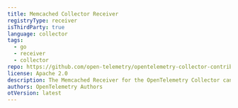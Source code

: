 ```yaml
---
title: Memcached Collector Receiver
registryType: receiver
isThirdParty: true
language: collector
tags:
  - go
  - receiver
  - collector
repo: https://github.com/open-telemetry/opentelemetry-collector-contrib/tree/main/receiver/memcachedreceiver
license: Apache 2.0
description: The Memcached Receiver for the OpenTelemetry Collector can fetch stats from a Memcached instance using the stats command.
authors: OpenTelemetry Authors
otVersion: latest
---
```

